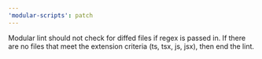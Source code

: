 ```yaml
---
'modular-scripts': patch
---
```


Modular lint should not check for diffed files if regex is passed in. If there
are no files that meet the extension criteria (ts, tsx, js, jsx), then end the
lint.
